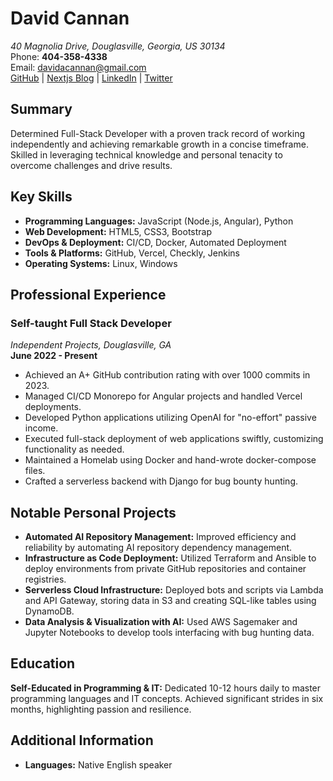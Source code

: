 
# David Cannan
_40 Magnolia Drive, Douglasville, Georgia, US 30134_  
Phone: **404-358-4338**  
Email: [davidacannan@gmail.com](mailto:davidacannan@gmail.com)  
[GitHub](https://github.com/Cdaprod/) | [Nextjs Blog](https://Sanity.Cdaprod.dev/) | [LinkedIn](https://linkedin.com/in/cdasmkt) | [Twitter](https://twitter.com/cdasmktcda)

## Summary
Determined Full-Stack Developer with a proven track record of working independently and achieving remarkable growth in a concise timeframe. Skilled in leveraging technical knowledge and personal tenacity to overcome challenges and drive results.

## Key Skills
- **Programming Languages:** JavaScript (Node.js, Angular), Python
- **Web Development:** HTML5, CSS3, Bootstrap
- **DevOps & Deployment:** CI/CD, Docker, Automated Deployment
- **Tools & Platforms:** GitHub, Vercel, Checkly, Jenkins
- **Operating Systems:** Linux, Windows

## Professional Experience
### **Self-taught Full Stack Developer**  
_Independent Projects, Douglasville, GA_  
**June 2022 - Present**
- Achieved an A+ GitHub contribution rating with over 1000 commits in 2023.
- Managed CI/CD Monorepo for Angular projects and handled Vercel deployments.
- Developed Python applications utilizing OpenAI for "no-effort" passive income.
- Executed full-stack deployment of web applications swiftly, customizing functionality as needed.
- Maintained a Homelab using Docker and hand-wrote docker-compose files.
- Crafted a serverless backend with Django for bug bounty hunting.

## Notable Personal Projects
- **Automated AI Repository Management:** Improved efficiency and reliability by automating AI repository dependency management.
- **Infrastructure as Code Deployment:** Utilized Terraform and Ansible to deploy environments from private GitHub repositories and container registries.
- **Serverless Cloud Infrastructure:** Deployed bots and scripts via Lambda and API Gateway, storing data in S3 and creating SQL-like tables using DynamoDB.
- **Data Analysis & Visualization with AI:** Used AWS Sagemaker and Jupyter Notebooks to develop tools interfacing with bug hunting data.

## Education
**Self-Educated in Programming & IT:** Dedicated 10-12 hours daily to master programming languages and IT concepts. Achieved significant strides in six months, highlighting passion and resilience.

## Additional Information
- **Languages:** Native English speaker
